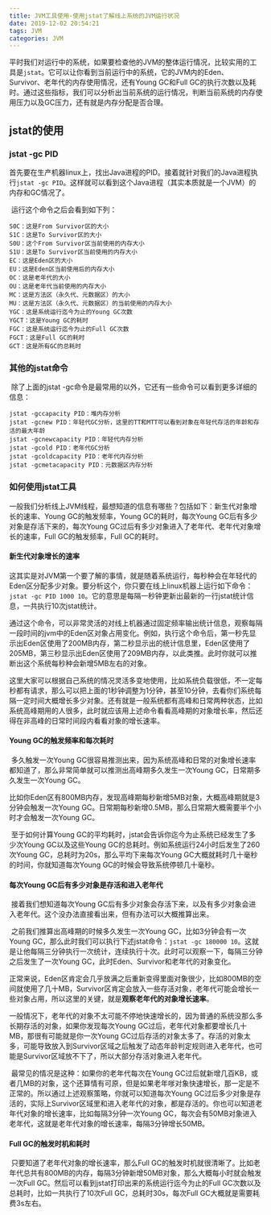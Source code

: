 ```yaml
---
title: JVM工具使用-使用jstat了解线上系统的JVM运行状况
date: 2019-12-02 20:54:21
tags: JVM
categories: JVM
---
```


​		平时我们对运行中的系统，如果要检查他的JVM的整体运行情况，比较实用的工具是`jstat`。它可以让你看到当前运行中的系统，它的JVM内的Eden、Survivor、老年代的内存使用情况，还有Young GC和Full GC的执行次数以及耗时。通过这些指标，我们可以分析出当前系统的运行情况，判断当前系统的内存使用压力以及GC压力，还有就是内存分配是否合理。

## jstat的使用

### jstat -gc PID

​		首先要在生产机器linux上，找出Java进程的PID。接着就针对我们的Java进程执行`jstat -gc PID`。这样就可以看到这个Java进程（其实本质就是一个JVM）的内存和GC情况了。

​		运行这个命令之后会看到如下列：

```
S0C：这是From Survivor区的大小
S1C：这是To Survivor区的大小
S0U：这个From Survivor区当前使用的内存大小
S1U：这是To Survivor区当前使用的内存大小
EC：这是Eden区的大小
EU：这是Eden区当前使用后的内存大小
OC：这是老年代的大小
OU：这是老年代当前使用的内存大小
MC：这是方法区（永久代、元数据区）的大小
MU：这是方法区（永久代、元数据区）的当前使用的内存大小
YGC：这是系统运行迄今为止的Young GC次数
YGCT：这是Young GC的耗时
FGC：这是系统运行迄今为止的Full GC次数
FGCT：这是Full GC的耗时
GCT：这是所有GC的总耗时
```

### 其他的jstat命令

​		除了上面的jstat -gc命令是最常用的以外，它还有一些命令可以看到更多详细的信息：

```
jstat -gccapacity PID：堆内存分析
jstat -gcnew PID：年轻代GC分析，这里的TT和MTT可以看到对象在年轻代存活的年龄和存活的最大年龄
jstat -gcnewcapacity PID：年轻代内存分析
jstat -gcold PID：老年代GC分析
jstat -gcoldcapacity PID：老年代内存分析
jstat -gcmetacapacity PID：元数据区内存分析
```

### 如何使用jstat工具

​		一般我们分析线上JVM线程，最想知道的信息有哪些？包括如下：新生代对象增长的速率、Young GC的触发频率，Young GC的耗时，每次Young GC后有多少对象是存活下来的，每次Young GC过后有多少对象进入了老年代、老年代对象增长的速率，Full GC的触发频率，Full GC的耗时。

#### 新生代对象增长的速率

​		这其实是对JVM第一个要了解的事情，就是随着系统运行，每秒种会在年轻代的Eden区分配多少对象。要分析这个，你只要在线上linux机器上运行如下命令：`jstat -gc PID 1000 10`。它的意思是每隔一秒钟更新出最新的一行jstat统计信息，一共执行10次jstat统计。

​		通过这个命令，可以非常灵活的对线上机器通过固定频率输出统计信息，观察每隔一段时间的jvm中的Eden区对象占用变化。例如，执行这个命令后，第一秒先显示出Eden区使用了200MB内存，第二秒显示出的统计信息里，Eden区使用了205MB，第三秒显示出Eden区使用了209MB内存，以此类推。此时你就可以推断出这个系统每秒种会新增5MB左右的对象。

​		这里大家可以根据自己系统的情况灵活多变地使用，比如系统负载很低，不一定每秒都有请求，那么可以把上面的1秒钟调整为1分钟，甚至10分钟，去看你们系统每隔一定时间大概增长多少对象。还有就是一般系统都有高峰和日常两种状态，比如系统高峰期用的人很多，此时就应该用上述命令看看高峰期的对象增长率，然后还得在非高峰的日常时间段内看看对象的增长速率。

#### Young GC的触发频率和每次耗时

​		多久触发一次Young GC很容易推测出来，因为系统高峰和日常的对象增长速率都知道了，那么非常简单就可以推测出高峰期多久发生一次Young GC，日常期多久发生一次Young GC。

​		比如你Eden区有800MB内存，发现高峰期每秒新增5MB对象，大概高峰期就是3分钟会触发一次Young GC。日常期每秒新增0.5MB，那么日常期大概需要半个小时才会触发一次Young GC。

​		至于如何计算Young GC的平均耗时，jstat会告诉你迄今为止系统已经发生了多少次Young GC以及这些Young GC的总耗时。例如系统运行24小时后发生了260次Young GC，总耗时为20s，那么平均下来每次Young GC大概就耗时几十毫秒的时间，你就知道每次Young GC的时候会导致系统停顿几十毫秒。

#### 每次Young GC后有多少对象是存活和进入老年代

​		接着我们想知道每次Young GC后有多少对象会存活下来，以及有多少对象会进入老年代。这个没办法直接看出来，但有办法可以大概推算出来。

​		之前我们推算出高峰期的时候多久发生一次Young GC，比如3分钟会有一次Young GC，那么此时我们可以执行下述jstat命令：`jstat -gc 180000 10`。这就是让他每隔三分钟执行一次统计，连续执行十次。此时可以观察一下，每隔三分钟之后发生了一次Young GC，此时Eden、Survivor和老年代的对象变化。

​		正常来说，Eden区肯定会几乎放满之后重新变得里面对象很少，比如800MB的空间就使用了几十MB，Survivor区肯定会放入一些存活对象，老年代可能会增长一些对象占用，所以这里的关键，就是**观察老年代的对象增长速率**。

​		一般情况下，老年代的对象不太可能不停地快速增长的，因为普通的系统没那么多长期存活的对象，如果你发现每次Young GC过后，老年代对象都要增长几十MB，那很有可能就是你一次Young GC过后存活的对象太多了。存活的对象太多，可能导致放入到Survivor区域之后触发了动态年龄判定规则进入老年代，也可能是Survivor区域放不下了，所以大部分存活对象进入老年代。

​		最常见的情况是这种：如果你的老年代每次在Young GC过后就新增几百KB，或者几MB的对象，这个还算情有可原，但是如果老年嗲对象快速增长，那一定是不正常的。所以通过上述观察策略，你就可以知道每次Young GC过后多少对象是存活的，实际上Survivor区域里和进入老年代的对象，都是存活的。你也可以知道老年代对象的增长速率，比如每隔3分钟一次Young GC，每次会有50MB对象进入老年代，这就是老年代对象的增长速率，每隔3分钟增长50MB。

#### Full GC的触发时机和耗时

​		只要知道了老年代对象的增长速率，那么Full GC的触发时机就很清晰了。比如老年代总共有800MB的内存，每隔3分钟新增50MB对象，那么大概每小时就会触发一次Full GC。然后可以看到jstat打印出来的系统运行迄今为止的Full GC次数以及总耗时，比如一共执行了10次Full GC，总耗时30s，每次Full GC大概就是需要耗费3s左右。